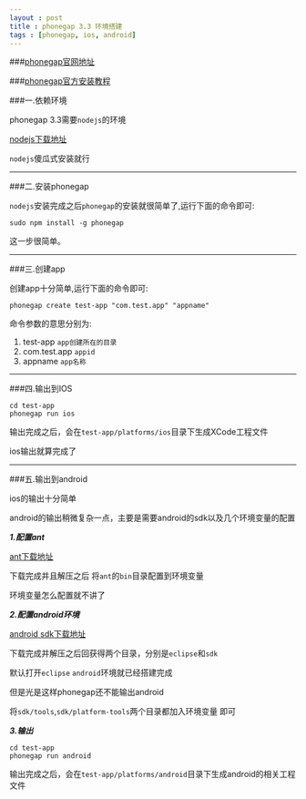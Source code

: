```yaml
---
layout : post
title : phonegap 3.3 环境搭建
tags : [phonegap, ios, android]
---
```


###[phonegap官网地址](http://phonegap.com/)

###[phonegap官方安装教程](http://phonegap.com/install/)

###一.依赖环境

phonegap 3.3需要`nodejs`的环境 

[nodejs下载地址](http://nodejs.org/download/)

`nodejs`傻瓜式安装就行

---------------------

###二.安装phonegap

`nodejs`安装完成之后`phonegap`的安装就很简单了,运行下面的命令即可:

    sudo npm install -g phonegap

这一步很简单。

---------------------

###三.创建app

创建app十分简单,运行下面的命令即可:

    phonegap create test-app "com.test.app" "appname"

命令参数的意思分别为:

 1. test-app `app创建所在的目录`
 2. com.test.app `appid`
 3. appname `app名称`
    

---------------------

###四.输出到IOS

    cd test-app
    phonegap run ios

输出完成之后，会在`test-app/platforms/ios`目录下生成XCode工程文件

ios输出就算完成了

---------------------

###五.输出到android

ios的输出十分简单

android的输出稍微复杂一点，主要是需要android的sdk以及几个环境变量的配置

***1.配置ant***

[ant下载地址](http://ant.apache.org/)

下载完成并且解压之后 将`ant`的`bin`目录配置到环境变量

环境变量怎么配置就不讲了

***2.配置android环境***

[android sdk下载地址](http://developer.android.com/sdk/index.html)

下载完成并解压之后回获得两个目录，分别是`eclipse`和`sdk`

默认打开`eclipse` `android`环境就已经搭建完成

但是光是这样phonegap还不能输出android

将`sdk/tools`,`sdk/platform-tools`两个目录都加入环境变量 即可

***3.输出***

    cd test-app
    phonegap run android
    
输出完成之后，会在`test-app/platforms/android`目录下生成android的相关工程文件





